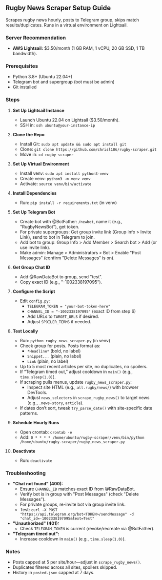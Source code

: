 Rugby News Scraper Setup Guide
-----------------------------

Scrapes rugby news hourly, posts to Telegram group, skips match results/duplicates. Runs in a virtual environment on Lightsail.

### Server Recommendation
- **AWS Lightsail:** $3.50/month (1 GB RAM, 1 vCPU, 20 GB SSD, 1 TB bandwidth).

### Prerequisites
- Python 3.8+ (Ubuntu 22.04+)
- Telegram bot and supergroup (bot must be admin)
- Git installed

### Steps
1. **Set Up Lightsail Instance**
   - Launch Ubuntu 22.04 on Lightsail ($3.50/month).
   - SSH in: `ssh ubuntu@your-instance-ip`

2. **Clone the Repo**
   - Install Git: `sudo apt update && sudo apt install git`
   - Clone: `git clone https://github.com/chrisl106/rugby-scraper.git`
   - Move in: `cd rugby-scraper`

3. **Set Up Virtual Environment**
   - Install venv: `sudo apt install python3-venv`
   - Create venv: `python3 -m venv venv`
   - Activate: `source venv/bin/activate`

4. **Install Dependencies**
   - Run: `pip install -r requirements.txt` (in venv)

5. **Set Up Telegram Bot**
   - Create bot with @BotFather: `/newbot`, name it (e.g., "RugbyNewsBot"), get token.
   - For private supergroups: Get group invite link (Group Info > Invite Link), send to bot in Telegram to join.
   - Add bot to group: Group Info > Add Member > Search bot > Add (or use invite link).
   - Make admin: Manage > Administrators > Bot > Enable "Post Messages" (confirm "Delete Messages" is on).

6. **Get Group Chat ID**
   - Add @RawDataBot to group, send "test".
   - Copy exact ID (e.g., "-1002338197095").

7. **Configure the Script**
   - Edit `config.py`:
     - `TELEGRAM_TOKEN = "your-bot-token-here"`
     - `CHANNEL_ID = "-1002338197095"` (exact ID from step 6)
     - Add URLs to `TARGET_URLS` if desired.
     - Adjust `SPOILER_TERMS` if needed.

8. **Test Locally**
   - Run: `python rugby_news_scraper.py` (in venv)
   - Check group for posts. Posts format as:
     - `*Headline*` (bold, no label)
     - `Snippet...` (plain, no label)
     - `Link` (plain, no label)
   - Up to 5 most recent articles per site, no duplicates, no spoilers.
   - If “Telegram timed out,” adjust cooldown in `main()` (e.g., `time.sleep(1.0)`).
   - If scraping pulls menus, update `rugby_news_scraper.py`:
     - Inspect site HTML (e.g., `all.rugby/news/`) with browser DevTools.
     - Adjust `news_selectors` in `scrape_rugby_news()` to target news (e.g., `.news-story`, `article`).
   - If dates don’t sort, tweak `try_parse_date()` with site-specific date patterns.

9. **Schedule Hourly Runs**
   - Open crontab: `crontab -e`
   - Add: `0 * * * * /home/ubuntu/rugby-scraper/venv/bin/python /home/ubuntu/rugby-scraper/rugby_news_scraper.py`

10. **Deactivate**
    - Run: `deactivate`

### Troubleshooting
- **"Chat not found" (400):**
  - Ensure `CHANNEL_ID` matches exact ID from @RawDataBot.
  - Verify bot is in group with "Post Messages" (check "Delete Messages").
  - For private groups, re-invite bot via group invite link.
  - Test: `curl -X POST "https://api.telegram.org/bot<TOKEN>/sendMessage" -d "chat_id=-1002338197095&text=Test"`
- **"Unauthorized" (401):**
  - Check `TELEGRAM_TOKEN` is current (revoke/recreate via @BotFather).
- **"Telegram timed out":**
  - Increase cooldown in `main()` (e.g., `time.sleep(1.0)`).

### Notes
- Posts capped at 5 per site/hour—adjust in `scrape_rugby_news()`.
- Duplicates filtered across all sites, spoilers skipped.
- History in `posted.json` capped at 7 days.
